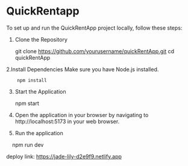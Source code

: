 # QuickRentapp
To set up and run the QuickRentApp project locally, follow these steps:

1. Clone the Repository
 
   git clone https://github.com/yourusername/quickRentApp.git
   cd quickRentApp

2.Install Dependencies Make sure you have Node.js installed. 

        npm install

3. Start the Application

    npm start

4. Open the application in your browser by navigating to http://localhost:5173 in your web browser.

5. Run the application 

    npm run dev
    
deploy link:
https://jade-lily-d2e9f9.netlify.app
